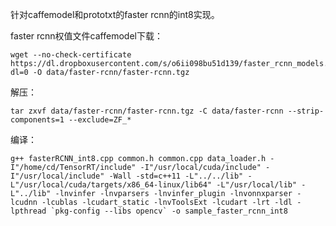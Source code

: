 针对caffemodel和prototxt的faster rcnn的int8实现。   

faster rcnn权值文件caffemodel下载：
```shell
wget --no-check-certificate https://dl.dropboxusercontent.com/s/o6ii098bu51d139/faster_rcnn_models.tgz?dl=0 -O data/faster-rcnn/faster-rcnn.tgz
```

解压：
```shell
tar zxvf data/faster-rcnn/faster-rcnn.tgz -C data/faster-rcnn --strip-components=1 --exclude=ZF_*
```

编译：
```shell
g++ fasterRCNN_int8.cpp common.h common.cpp data_loader.h -I"/home/cd/TensorRT/include" -I"/usr/local/cuda/include" -I"/usr/local/include" -Wall -std=c++11 -L"../../lib" -L"/usr/local/cuda/targets/x86_64-linux/lib64" -L"/usr/local/lib" -L"../lib" -lnvinfer -lnvparsers -lnvinfer_plugin -lnvonnxparser -lcudnn -lcublas -lcudart_static -lnvToolsExt -lcudart -lrt -ldl -lpthread `pkg-config --libs opencv` -o sample_faster_rcnn_int8
```
